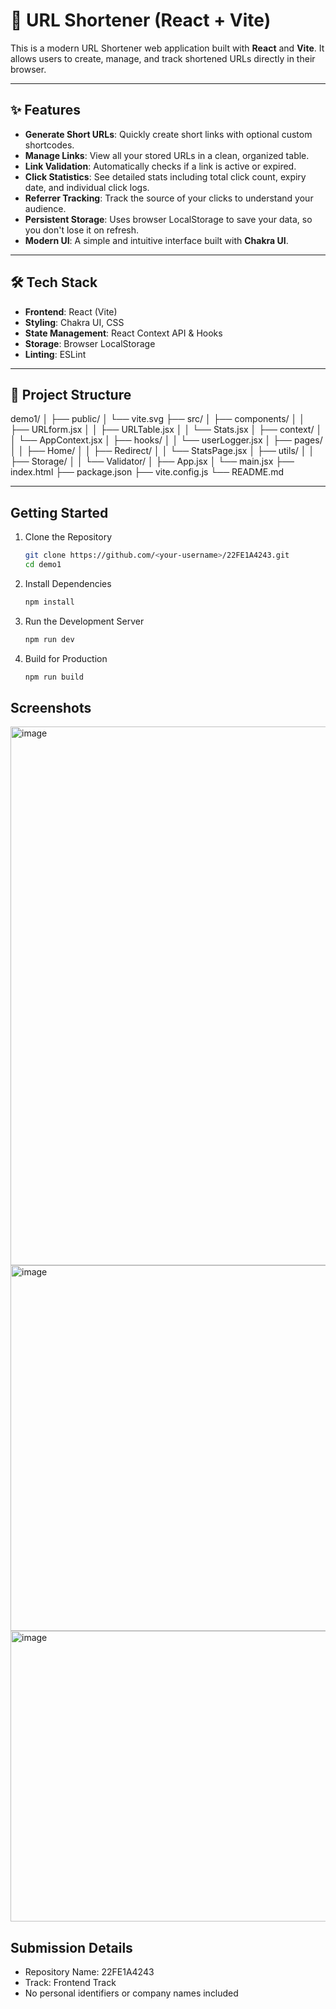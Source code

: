 # 🔗 URL Shortener (React + Vite)

This is a modern URL Shortener web application built with **React** and **Vite**. It allows users to create, manage, and track shortened URLs directly in their browser.

---

## ✨ Features

-   **Generate Short URLs**: Quickly create short links with optional custom shortcodes.
-   **Manage Links**: View all your stored URLs in a clean, organized table.
-   **Link Validation**: Automatically checks if a link is active or expired.
-   **Click Statistics**: See detailed stats including total click count, expiry date, and individual click logs.
-   **Referrer Tracking**: Track the source of your clicks to understand your audience.
-   **Persistent Storage**: Uses browser LocalStorage to save your data, so you don't lose it on refresh.
-   **Modern UI**: A simple and intuitive interface built with **Chakra UI**.

---

## 🛠️ Tech Stack

-   **Frontend**: React (Vite)
-   **Styling**: Chakra UI, CSS
-   **State Management**: React Context API & Hooks
-   **Storage**: Browser LocalStorage
-   **Linting**: ESLint

---

## 📂 Project Structure


demo1/
│
├── public/
│   └── vite.svg
├── src/
│   ├── components/
│   │   ├── URLform.jsx
│   │   ├── URLTable.jsx
│   │   └── Stats.jsx
│   ├── context/
│   │   └── AppContext.jsx
│   ├── hooks/
│   │   └── userLogger.jsx
│   ├── pages/
│   │   ├── Home/
│   │   ├── Redirect/
│   │   └── StatsPage.jsx
│   ├── utils/
│   │   ├── Storage/
│   │   └── Validator/
│   ├── App.jsx
│   └── main.jsx
├── index.html
├── package.json
├── vite.config.js
└── README.md

---

## Getting Started

1. Clone the Repository
   ```sh
   git clone https://github.com/<your-username>/22FE1A4243.git
   cd demo1
   ```
2. Install Dependencies
   ```sh
   npm install
   ```
3. Run the Development Server
   ```sh
   npm run dev
   ```
4. Build for Production
   ```sh
   npm run build
   ```

## Screenshots

<img width="1601" height="862" alt="image" src="https://github.com/user-attachments/assets/148a89e1-4e83-4093-9ec3-6f49ca5c899d" />

<img width="1249" height="585" alt="image" src="https://github.com/user-attachments/assets/53bffc78-cdec-431f-889a-1eca6c47e30c" />


<img width="777" height="465" alt="image" src="https://github.com/user-attachments/assets/15d5838f-82e1-4b84-a31d-1469f885f6dc" />


## Submission Details

- Repository Name: 22FE1A4243
- Track: Frontend Track
- No personal identifiers or company names included
